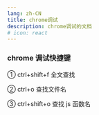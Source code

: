 ```yaml
---
lang: zh-CN
title: chrome调试
description: chrome调试的文档
# icon: react
---
```



### chrome 调试快捷键

① ctrl+shift+f 全文查找

② ctrl+o 查找文件名

③ ctrl+shift+o 查找 js 函数名